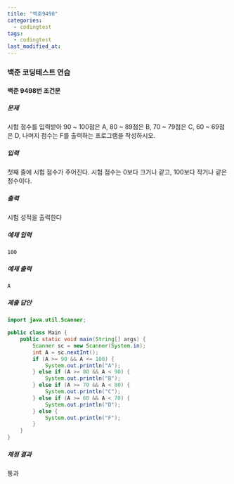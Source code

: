 ```yaml
---
title: "백준9498"
categories:
  - codingtest
tags:
  - codingtest
last_modified_at:
---
```


### 백준 코딩테스트 연습

#### 백준 9498번 조건문

##### 문제
시험 점수를 입력받아 90 ~ 100점은 A, 80 ~ 89점은 B, 70 ~ 79점은 C, 60 ~ 69점은 D, 나머지 점수는 F를 출력하는 프로그램을 작성하시오.

##### 입력
첫째 줄에 시험 점수가 주어진다. 시험 점수는 0보다 크거나 같고, 100보다 작거나 같은 정수이다.

##### 출력
시험 성적을 출력한다

##### 예제 입력
```plaintext
100
```

##### 예제 출력
```plaintext
A
```

##### 제출 답안
```java
import java.util.Scanner;

public class Main {
    public static void main(String[] args) {
        Scanner sc = new Scanner(System.in);
        int A = sc.nextInt();
        if (A >= 90 && A <= 100) {
            System.out.println("A");
        } else if (A >= 80 && A < 90) {
            System.out.println("B");
        } else if (A >= 70 && A < 80) {
            System.out.println("C");
        } else if (A >= 60 && A < 70) {
            System.out.println("D");
        } else {
            System.out.println("F");
        }
    }
}
```

##### 채점 결과
통과
